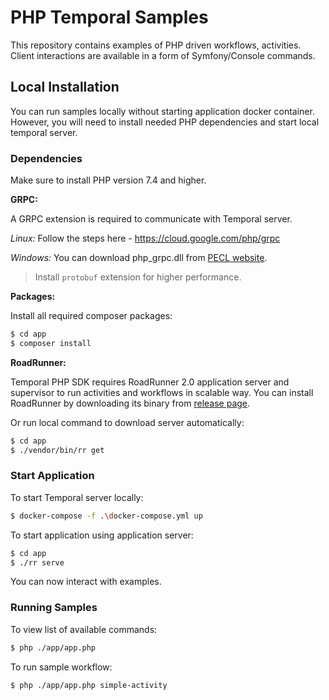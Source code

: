 # PHP Temporal Samples
This repository contains examples of PHP driven workflows, activities. Client interactions are available in a form of
Symfony/Console commands.

## Local Installation
You can run samples locally without starting application docker container. However, you will need to install needed
PHP dependencies and start local temporal server.

### Dependencies
Make sure to install PHP version 7.4 and higher. 

**GRPC:**

A GRPC extension is required to communicate with Temporal server.

*Linux:*
Follow the steps here - https://cloud.google.com/php/grpc

*Windows:*
You can download php_grpc.dll from [PECL website](https://pecl.php.net/package/gRPC).

> Install `protobuf` extension for higher performance. 

**Packages:**

Install all required composer packages:

```bash
$ cd app
$ composer install
```

**RoadRunner:**

Temporal PHP SDK requires RoadRunner 2.0 application server and supervisor to run activities and workflows in scalable way.
You can install RoadRunner by downloading its binary from [release page](https://github.com/spiral/roadrunner/releases/tag/v1.9.2).

Or run local command to download server automatically:

```bash
$ cd app
$ ./vendor/bin/rr get
```

### Start Application
To start Temporal server locally:

```bash
$ docker-compose -f .\docker-compose.yml up
```

To start application using application server:

```bash
$ cd app
$ ./rr serve
```

You can now interact with examples.

### Running Samples
To view list of available commands:

```bash
$ php ./app/app.php
```

To run sample workflow:

```bash
$ php ./app/app.php simple-activity
```
